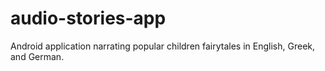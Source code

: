 # audio-stories-app
Android application narrating popular children fairytales in English, Greek, and German.
